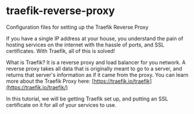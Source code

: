 # traefik-reverse-proxy
Configuration files for setting up the Traefik Reverse Proxy

If you have a single IP address at your house, you understand the pain of hosting services on the internet with the hassle of ports, and SSL certificates. With Traefik, all of this is solved!

What is Traefik? It is a reverse proxy and load balancer for you network. A reverse proxy takes all data that is originally meant to go to a server, and returns that server's information as if it came from the proxy. You can learn more about the Traefik Proxy here: [https://traefik.io/traefik](https://traefik.io/traefik/)

In this tutorial, we will be getting Traefik set up, and putting an SSL certificate on it for all of your services to use.